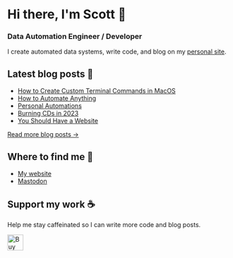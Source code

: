# Hi there, I'm Scott 👋
### Data Automation Engineer / Developer
I create automated data systems, write code, and blog on my [personal site](https://scottk.mba/).

## Latest blog posts 📝
<!-- BLOG-POST-LIST:START -->
- [How to Create Custom Terminal Commands in MacOS](http://scottk.mba/how-to-create-custom-terminal-commands-in-macos/)
- [How to Automate Anything](http://scottk.mba/how-to-automate-anything/)
- [Personal Automations](http://scottk.mba/personal-automations/)
- [Burning CDs in 2023](http://scottk.mba/burning-cds-in-2023/)
- [You Should Have a Website](http://scottk.mba/you-should-have-a-website/)
<!-- BLOG-POST-LIST:END -->
[Read more blog posts ->](https://scottk.mba/blog/)

## Where to find me 📍

- [My website](https://scottk.mba/)
- [Mastodon](https://fosstodon.org/@scoknig)

## Support my work ☕️
Help me stay caffeinated so I can write more code and blog posts. 

<a href='https://ko-fi.com/U7U8N02ZR' target='_blank'><img height='36' style='border:0px;height:36px;' src='https://storage.ko-fi.com/cdn/kofi3.png?v=3' border='0' alt='Buy Me a Coffee at ko-fi.com' /></a>
